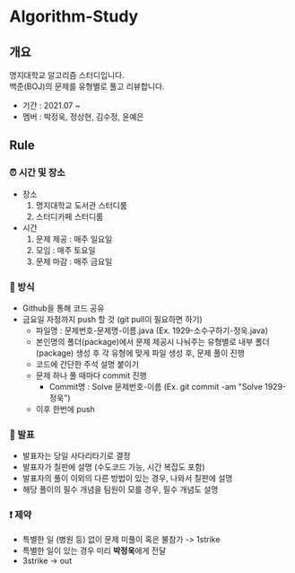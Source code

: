 # Algorithm-Study
## 개요
명지대학교 알고리즘 스터디입니다.  
백준(BOJ)의 문제를 유형별로 풀고 리뷰합니다.
* 기간 : 2021.07 ~
* 멤버 : 박정욱, 정상현, 김수정, 윤예은
## Rule
### ⏰ 시간 및 장소
* 장소
  1. 명지대학교 도서관 스터디룸
  2. 스터디카페 스터디룸
* 시간
  1. 문제 제공 : 매주 일요일
  2. 모임 : 매주 토요일
  3. 문제 마감 : 매주 금요일
### 📄 방식
* Github을 통해 코드 공유
* 금요일 자정까지 push 할 것 (git pull이 필요하면 하기)
  * 파일명 : 문제번호-문제명-이름.java (Ex. 1929-소수구하기-정욱.java)
  * 본인명의 폴더(package)에서 문제 제공시 나눠주는 유형별로 내부 폴더(package) 생성 후 각 유형에 맞게 파일 생성 후, 문제 풀이 진행
  * 코드에 간단한 주석 설명 붙이기
  * 문제 하나 풀 때마다 commit 진행
    * Commit명 : Solve 문제번호-이름 (Ex. git commit -am "Solve 1929-정욱")
  * 이후 한번에 push 
### 📢 발표
* 발표자는 당일 사다리타기로 결정
* 발표자가 칠판에 설명 (수도코드 가능, 시간 복잡도 포함)
* 발표자의 풀이 이외의 다른 방법이 있는 경우, 나와서 칠판에 설명
* 해당 풀이의 필수 개념을 팀원이 모를 경우, 필수 개념도 설명
### ❗ 제약
* 특별한 일 (병원 등) 없이 문제 미풀이 혹은 불참가 -> 1strike
* 특별한 일이 있는 경우 미리 **박정욱**에게 전달
* 3strike -> out
